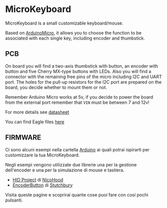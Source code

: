 # MicroKeyboard

MicroKeyboard is a small customizable keyboard/mouse.


Based on [ArduinoMicro](https://store.arduino.cc/products/arduino-micro), it allows you to choose the function to be associated with each single key, including encoder and thumbstick.



## PCB
  

On board you will find a two-axis thumbstick with button, an encoder with button and five Cherry MX-type buttons with LEDs. Also you will find a connector with the remaining free pins of the micro including I2C and UART port.
The holes for the pull-up resistors for the I2C port are prepared on the board, you decide whether to mount them or not.


Remember Arduino Micro works at 5v, if you decide to power the board from the external port remember that `VIN` must be between 7 and 12v!
  
For more details see [datasheet](https://store.arduino.cc/products/arduino-micro)

You can find Eagle files [here](https://github.com/ChristianIannella/MicroKeyboard/tree/main/MicroKeyboard)  
  


  
## FIRMWARE  
  
Ci sono alcuni esempi nella cartella [Arduino](https://github.com/ChristianIannella/MicroKeyboard/tree/main/Arduino) ai quali potrai ispirarti per customizzare la tua MicroKeyboard.  
  
  
Negli esempi vengono utilizzate due librerie una per la gestione dell'encoder e una per la simulazione di mouse e tastiera.
  
  - [HID Project](https://github.com/NicoHood/HID) di [NicoHood](https://github.com/NicoHood)
  - [EncoderButton](https://github.com/Stutchbury/EncoderButton) di [Stutchbury](https://github.com/Stutchbury)
  
Visita queste pagine e scoprirai quante cose puoi fare con cosí pochi pulsanti.
